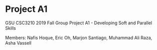 # Project A1
GSU CSC3210 2019 Fall Group Project A1 - Developing Soft and Parallel Skills

Members: Nafis Hoque, Eric Oh, Marjon Santiago, Muhammad Ali Raza, Asha Vassell

